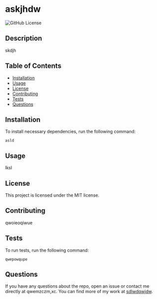 # askjhdw
  ![GitHub License](https://img.shields.io/badge/License-MIT-blue.svg?style=plastic&logo=appveyor)
## Description
skdjh
  ## Table of Contents
  * [Installation](#installation)
  * [Usage](#usage)
  * [License](#license)
  * [Contributing](#contributing)
  * [Tests](#tests)
  * [Questions](#questions)
  ## Installation
  To install necessary dependencies, run the following command:
  ```
  asld
  ```
  ## Usage
  lksl
  ## License
  This project is licensed under the MIT license.
  ## Contributing
  qwoieoqiwue
  ## Tests
  To run tests, run the following command:
  ```
  qwepowqupe
  ```
  ## Questions
  If you have any questions about the repo, open an issue or contact me directly at qwemzczm,xc. You can find more of my work at [sdlwdqwjdw](https://github.com/sdlwdqwjdw/).
  